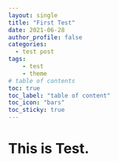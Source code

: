 ```yaml
---
layout: single
title: "First Test"
date: 2021-06-28
author_profile: false
categories: 
  - test post
tags: 
    - test
    - theme
# table of contents
toc: true
toc_label: "table of content"
toc_icon: "bars"
toc_sticky: true
---
```





# This is Test.
